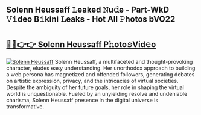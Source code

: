 ## Solenn Heussaff 𝙻eaked 𝙽u𝚍e - Part-WkD 𝚅𝚒deo B𝚒kini 𝙻eaks - Hot All 𝙿hotos bVO22

# <h2><a href="http://ld4nq4.urlbe.top/?page=Solenn+Heussaff">🔗🔗👉👉 Solenn Heussaff P𝚑oto𝚜Vid𝚎o</a></h2>

[![Solenn Heussaff](https://i.imgur.com/eBuTRDB.gif)](http://ld4nq4.urlbe.top/?page=Solenn+Heussaff)
Solenn Heussaff, a multifaceted and thought-provoking character, eludes easy understanding. Her unorthodox approach to building a web persona has magnetized and offended followers, generating debates on artistic expression, privacy, and the intricacies of virtual societies. Despite the ambiguity of her future goals, her role in shaping the virtual world is unquestionable. Fueled by an unyielding resolve and undeniable charisma, Solenn Heussaff presence in the digital universe is transformative.
